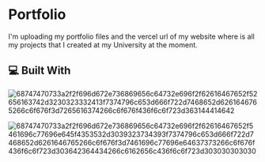 # Portfolio
I'm uploading my portfolio files and the vercel url of my website where is all my projects that I created at my University at the moment.

## :computer: Built With

![68747470733a2f2f696d672e736869656c64732e696f2f62616467652f52656163742d3230323332413f7374796c653d666f722d7468652d6261646765266c6f676f3d7265616374266c6f676f436f6c6f723d363144414642](https://github.com/ChenyMB/Portfolio/assets/90337447/8c88ca3e-5ef4-4caa-a697-712070330333)

![68747470733a2f2f696d672e736869656c64732e696f2f62616467652f5461696c77696e645f4353532d3039323734393f7374796c653d666f722d7468652d6261646765266c6f676f3d7461696c77696e64637373266c6f676f436f6c6f723d303642364434266c6162656c436f6c6f723d303030303030](https://github.com/ChenyMB/Portfolio/assets/90337447/b4e615af-fe8b-4e4e-9d89-d066e4f3f615)
